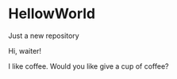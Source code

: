 # HellowWorld
Just a new repository

Hi, waiter!

I like coffee.
Would you like give a cup of coffee?
